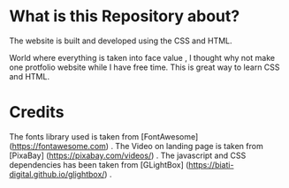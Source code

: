 # What is this Repository about?
The website is built and developed using the CSS and HTML.

World where everything is taken into face value , I thought why not make one protfolio website
while I have free time. This is great way to learn CSS and HTML. 

# Credits 
The fonts library used is taken from [FontAwesome] (https://fontawesome.com) .
The Video on landing page is taken from [PixaBay] (https://pixabay.com/videos/) .
The javascript and CSS dependencies has been taken from [GLightBox] (https://biati-digital.github.io/glightbox/) .






